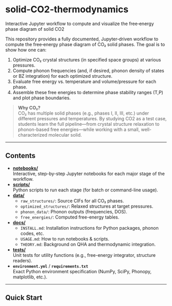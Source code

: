 # solid-CO2-thermodynamics

Interactive Jupyter workflow to compute and visualize the free‐energy phase diagram of solid CO2

This repository provides a fully documented, Jupyter‐driven workflow to compute the free‐energy phase diagram of CO₂ solid phases. The goal is to show how one can:

1. Optimize CO₂ crystal structures (in specified space groups) at various pressures.  
2. Compute phonon frequencies (and, if desired, phonon density of states or BZ integration) for each optimized structure.  
3. Evaluate free energy vs. temperature and volume/pressure for each phase.  
4. Assemble these free energies to determine phase stability ranges (T,P) and plot phase boundaries.  

> **Why CO₂?**  
> CO₂ has multiple solid phases (e.g., phases I, II, III, etc.) under different pressures and temperatures. By studying CO2 as a test case, students learn the full pipeline—from crystal structure relaxation to phonon-based free energies—while working with a small, well-characterized molecular solid.

---

## Contents

- **[notebooks/](notebooks/)**  
  Interactive, step-by-step Jupyter notebooks for each major stage of the workflow.  
- **[scripts/](scripts/)**  
  Python scripts to run each stage (for batch or command-line usage).  
- **[data/](data/)**  
  - `raw_structures/`: Source CIFs for all CO₂ phases.  
  - `optimized_structures/`: Relaxed structures at target pressures.  
  - `phonon_data/`: Phonon outputs (frequencies, DOS).  
  - `free_energies/`: Computed free-energy tables.  
- **[docs/](docs/)**  
  - `INSTALL.md`: Installation instructions for Python packages, phonon codes, etc.  
  - `USAGE.md`: How to run notebooks & scripts.  
  - `THEORY.md`: Background on QHA and thermodynamic integration.  
- **[tests/](tests/)**  
  Unit tests for utility functions (e.g., free-energy integrator, structure readers).  
- **`environment.yml`** / **`requirements.txt`**  
  Exact Python environment specification (NumPy, SciPy, Phonopy, matplotlib, etc.).  

---

## Quick Start
